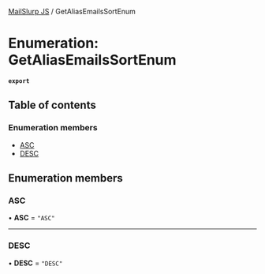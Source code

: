[MailSlurp JS](../README.md) / GetAliasEmailsSortEnum

# Enumeration: GetAliasEmailsSortEnum

**`export`**

## Table of contents

### Enumeration members

- [ASC](GetAliasEmailsSortEnum.md#asc)
- [DESC](GetAliasEmailsSortEnum.md#desc)

## Enumeration members

### ASC

• **ASC** = `"ASC"`

___

### DESC

• **DESC** = `"DESC"`
